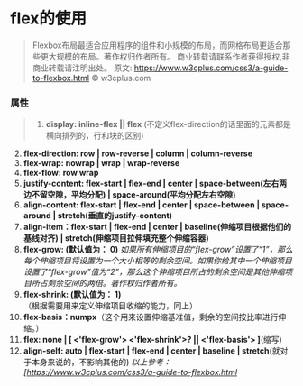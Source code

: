 ﻿# flex的使用
> Flexbox布局最适合应用程序的组件和小规模的布局，而网格布局更适合那些更大规模的布局。著作权归作者所有。
商业转载请联系作者获得授权,非商业转载请注明出处。
原文: https://www.w3cplus.com/css3/a-guide-to-flexbox.html © w3cplus.com

### **属性**
> 1. **display: inline-flex || flex** (不定义flex-direction的话里面的元素都是横向排列的，行和块的区别)
2. **flex-direction: row | row-reverse | column | column-reverse**
3. **flex-wrap: nowrap | wrap | wrap-reverse**
4. **flex-flow: row wrap**
5. **justify-content: flex-start | flex-end | center | space-between(左右两边不留空隙，平均分配) | space-around(平均分配左右空隙)**
6. **align-content: flex-start | flex-end | center | space-between | space-around | stretch(垂直的justify-content)**
7. **align-item：flex-start | flex-end | center | baseline(伸缩项目根据他们的基线对齐) | stretch(伸缩项目拉伸填充整个伸缩容器)**
8. **flex-grow: <number> (默认值为： 0)**
*如果所有伸缩项目的“flex-grow”设置了“1”，那么每个伸缩项目将设置为一个大小相等的剩余空间。如果你给其中一个伸缩项目设置了“flex-grow”值为“2”，那么这个伸缩项目所占的剩余空间是其他伸缩项目所占剩余空间的两倍。著作权归作者所有。*
9. **flex-shrink: <number> (默认值为： 1)**（根据需要用来定义伸缩项目收缩的能力，同上）
10. **flex-basis：numpx**（这个用来设置伸缩基准值，剩余的空间按比率进行伸缩。）
11. **flex: none | [ <'flex-grow'> <'flex-shrink'>? || <'flex-basis'> ]**(缩写)
12. **align-self: auto | flex-start | flex-end | center | baseline | stretch**(就对于本身来说的，不影响其他的)
*以上参考： [https://www.w3cplus.com/css3/a-guide-to-flexbox.html*